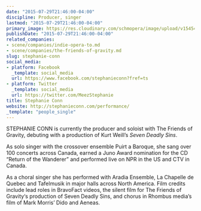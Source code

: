 ```yaml
---
date: "2015-07-29T21:46:00-04:00"
discipline: Producer, singer
lastmod: "2015-07-29T21:46:00-04:00"
primary_image: https://res.cloudinary.com/schmopera/image/upload/v1545409169/media/webhook-uploads/1438220695966/Friends3.jpg.jpg
publishDate: "2015-07-29T21:46:00-04:00"
related_companies:
- scene/companies/indie-opera-to.md
- scene/companies/the-friends-of-gravity.md
slug: stephanie-conn
social_media:
- platform: Facebook
  _template: social_media
  url: https://www.facebook.com/stephanieconn?fref=ts
- platform: Twitter
  _template: social_media
  url: https://twitter.com/MeezStephanie
title: Stephanie Conn
website: http://stephanieconn.com/performance/
_template: "people_single"
---
```


STEPHANIE CONN is currently the producer and soloist with The Friends of Gravity, debuting with a production of Kurt Weill’s *Seven Deadly Sins*.

As solo singer with the crossover ensemble Puirt a Baroque, she sang over 100 concerts across Canada, earned a Juno Award nomination for the CD “Return of the Wanderer” and performed live on NPR in the US and CTV in Canada.

As a choral singer she has performed with Aradia Ensemble, La Chapelle de Quebec and Tafelmusik in major halls across North America. Film credits include lead roles in BravoFact videos, the silent film for The Friends of Gravity‘s production of Seven Deadly Sins, and chorus in Rhombus media’s film of Mark Morris’ Dido and Aeneas. 

